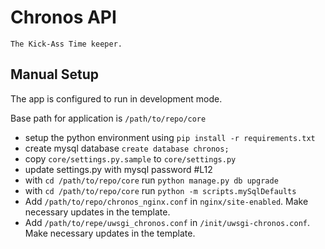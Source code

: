# Chronos API
    The Kick-Ass Time keeper.

## Manual Setup
The app is configured to run in development mode.

Base path for application is `/path/to/repo/core`

* setup the python environment using `pip install -r requirements.txt`
* create mysql database `create database chronos;`
* copy `core/settings.py.sample` to `core/settings.py`
* update settings.py with mysql password #L12
* with `cd /path/to/repo/core` run `python manage.py db upgrade`
* with `cd /path/to/repo/core` run `python -m scripts.mySqlDefaults`
* Add `/path/to/repo/chronos_nginx.conf` in `nginx/site-enabled`. Make necessary updates in the template.
* Add `/path/to/repe/uwsgi_chronos.conf` in `/init/uwsgi-chronos.conf`. Make necessary updates in the template.
